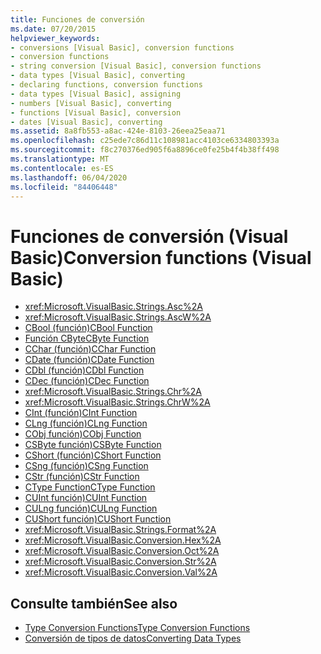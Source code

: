 ```yaml
---
title: Funciones de conversión
ms.date: 07/20/2015
helpviewer_keywords:
- conversions [Visual Basic], conversion functions
- conversion functions
- string conversion [Visual Basic], conversion functions
- data types [Visual Basic], converting
- declaring functions, conversion functions
- data types [Visual Basic], assigning
- numbers [Visual Basic], converting
- functions [Visual Basic], conversion
- dates [Visual Basic], converting
ms.assetid: 8a8fb553-a8ac-424e-8103-26eea25eaa71
ms.openlocfilehash: c25ede7c86d11c108981acc4103ce6334803393a
ms.sourcegitcommit: f8c270376ed905f6a8896ce0fe25b4f4b38ff498
ms.translationtype: MT
ms.contentlocale: es-ES
ms.lasthandoff: 06/04/2020
ms.locfileid: "84406448"
---
```

# <a name="conversion-functions-visual-basic"></a><span data-ttu-id="b9df7-102">Funciones de conversión (Visual Basic)</span><span class="sxs-lookup"><span data-stu-id="b9df7-102">Conversion functions (Visual Basic)</span></span>

- <xref:Microsoft.VisualBasic.Strings.Asc%2A>
- <xref:Microsoft.VisualBasic.Strings.AscW%2A>
- [<span data-ttu-id="b9df7-103">CBool (función)</span><span class="sxs-lookup"><span data-stu-id="b9df7-103">CBool Function</span></span>](type-conversion-functions.md)
- [<span data-ttu-id="b9df7-104">Función CByte</span><span class="sxs-lookup"><span data-stu-id="b9df7-104">CByte Function</span></span>](type-conversion-functions.md)
- [<span data-ttu-id="b9df7-105">CChar (función)</span><span class="sxs-lookup"><span data-stu-id="b9df7-105">CChar Function</span></span>](type-conversion-functions.md)
- [<span data-ttu-id="b9df7-106">CDate (función)</span><span class="sxs-lookup"><span data-stu-id="b9df7-106">CDate Function</span></span>](type-conversion-functions.md)
- [<span data-ttu-id="b9df7-107">CDbl (función)</span><span class="sxs-lookup"><span data-stu-id="b9df7-107">CDbl Function</span></span>](type-conversion-functions.md)
- [<span data-ttu-id="b9df7-108">CDec (función)</span><span class="sxs-lookup"><span data-stu-id="b9df7-108">CDec Function</span></span>](type-conversion-functions.md)
- <xref:Microsoft.VisualBasic.Strings.Chr%2A>
- <xref:Microsoft.VisualBasic.Strings.ChrW%2A>
- [<span data-ttu-id="b9df7-109">CInt (función)</span><span class="sxs-lookup"><span data-stu-id="b9df7-109">CInt Function</span></span>](type-conversion-functions.md)
- [<span data-ttu-id="b9df7-110">CLng (función)</span><span class="sxs-lookup"><span data-stu-id="b9df7-110">CLng Function</span></span>](type-conversion-functions.md)
- [<span data-ttu-id="b9df7-111">CObj función)</span><span class="sxs-lookup"><span data-stu-id="b9df7-111">CObj Function</span></span>](type-conversion-functions.md)
- [<span data-ttu-id="b9df7-112">CSByte función)</span><span class="sxs-lookup"><span data-stu-id="b9df7-112">CSByte Function</span></span>](type-conversion-functions.md)
- [<span data-ttu-id="b9df7-113">CShort (función)</span><span class="sxs-lookup"><span data-stu-id="b9df7-113">CShort Function</span></span>](type-conversion-functions.md)
- [<span data-ttu-id="b9df7-114">CSng (función)</span><span class="sxs-lookup"><span data-stu-id="b9df7-114">CSng Function</span></span>](type-conversion-functions.md)
- [<span data-ttu-id="b9df7-115">CStr (función)</span><span class="sxs-lookup"><span data-stu-id="b9df7-115">CStr Function</span></span>](type-conversion-functions.md)
- [<span data-ttu-id="b9df7-116">CType Function</span><span class="sxs-lookup"><span data-stu-id="b9df7-116">CType Function</span></span>](ctype-function.md)
- [<span data-ttu-id="b9df7-117">CUInt función)</span><span class="sxs-lookup"><span data-stu-id="b9df7-117">CUInt Function</span></span>](type-conversion-functions.md)
- [<span data-ttu-id="b9df7-118">CULng función)</span><span class="sxs-lookup"><span data-stu-id="b9df7-118">CULng Function</span></span>](type-conversion-functions.md)
- [<span data-ttu-id="b9df7-119">CUShort función)</span><span class="sxs-lookup"><span data-stu-id="b9df7-119">CUShort Function</span></span>](type-conversion-functions.md)
- <xref:Microsoft.VisualBasic.Strings.Format%2A>
- <xref:Microsoft.VisualBasic.Conversion.Hex%2A>
- <xref:Microsoft.VisualBasic.Conversion.Oct%2A>
- <xref:Microsoft.VisualBasic.Conversion.Str%2A>
- <xref:Microsoft.VisualBasic.Conversion.Val%2A>

## <a name="see-also"></a><span data-ttu-id="b9df7-120">Consulte también</span><span class="sxs-lookup"><span data-stu-id="b9df7-120">See also</span></span>

- [<span data-ttu-id="b9df7-121">Type Conversion Functions</span><span class="sxs-lookup"><span data-stu-id="b9df7-121">Type Conversion Functions</span></span>](type-conversion-functions.md)
- [<span data-ttu-id="b9df7-122">Conversión de tipos de datos</span><span class="sxs-lookup"><span data-stu-id="b9df7-122">Converting Data Types</span></span>](../../programming-guide/concepts/linq/converting-data-types.md)
